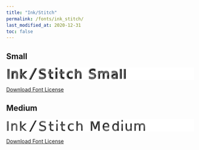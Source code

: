 ```yaml
---
title: "Ink/Stitch"
permalink: /fonts/ink_stitch/
last_modified_at: 2020-12-31
toc: false
---
```

## Small
![Ink/Stitch Small](/assets/images/fonts/ink_stitch_small.png)

[Download Font License](https://github.com/inkstitch/inkstitch/blob/kerning/fonts/small_font/LICENSE)

## Medium
![Ink/Stitch Medium](/assets/images/fonts/ink_stitch_medium.png)

[Download Font License](https://github.com/inkstitch/inkstitch/blob/kerning/fonts/medium_font/LICENSE)
